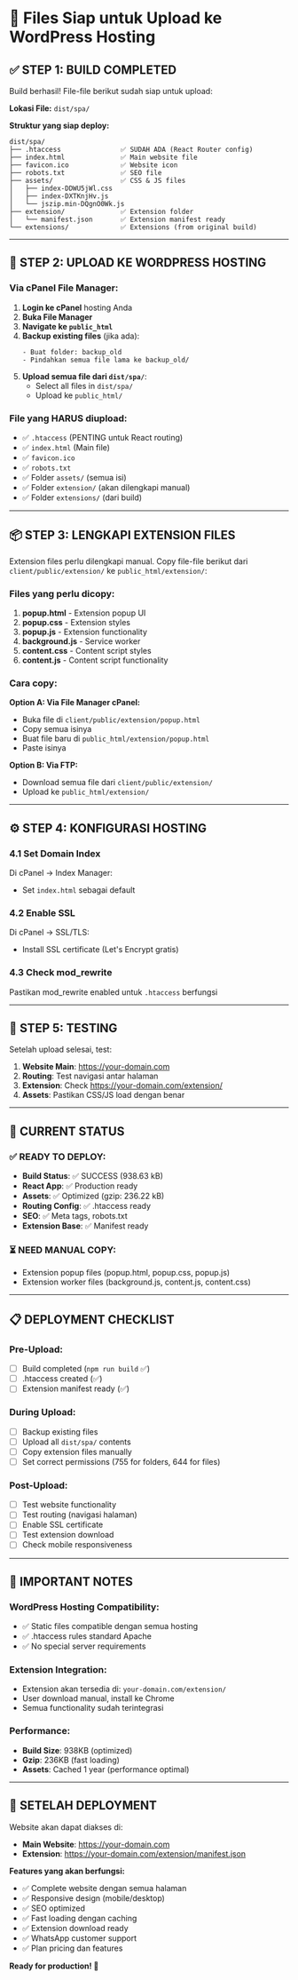 # 📁 Files Siap untuk Upload ke WordPress Hosting

## ✅ **STEP 1: BUILD COMPLETED**

Build berhasil! File-file berikut sudah siap untuk upload:

**Lokasi File:** `dist/spa/`

**Struktur yang siap deploy:**

```
dist/spa/
├── .htaccess               ✅ SUDAH ADA (React Router config)
├── index.html              ✅ Main website file
├── favicon.ico             ✅ Website icon
├── robots.txt              ✅ SEO file
├── assets/                 ✅ CSS & JS files
│   ├── index-DDWU5jWl.css
│   ├── index-DXTKnjHv.js
│   └── jszip.min-DQgnO0Wk.js
├── extension/              ✅ Extension folder
│   └── manifest.json       ✅ Extension manifest ready
└── extensions/             ✅ Extensions (from original build)
```

---

## 🚀 **STEP 2: UPLOAD KE WORDPRESS HOSTING**

### **Via cPanel File Manager:**

1. **Login ke cPanel** hosting Anda
2. **Buka File Manager**
3. **Navigate ke `public_html`**
4. **Backup existing files** (jika ada):
   ```
   - Buat folder: backup_old
   - Pindahkan semua file lama ke backup_old/
   ```
5. **Upload semua file dari `dist/spa/`**:
   - Select all files in `dist/spa/`
   - Upload ke `public_html/`

### **File yang HARUS diupload:**

- ✅ `.htaccess` (PENTING untuk React routing)
- ✅ `index.html` (Main file)
- ✅ `favicon.ico`
- ✅ `robots.txt`
- ✅ Folder `assets/` (semua isi)
- ✅ Folder `extension/` (akan dilengkapi manual)
- ✅ Folder `extensions/` (dari build)

---

## 📦 **STEP 3: LENGKAPI EXTENSION FILES**

Extension files perlu dilengkapi manual. Copy file-file berikut dari `client/public/extension/` ke `public_html/extension/`:

### **Files yang perlu dicopy:**

1. **popup.html** - Extension popup UI
2. **popup.css** - Extension styles
3. **popup.js** - Extension functionality
4. **background.js** - Service worker
5. **content.css** - Content script styles
6. **content.js** - Content script functionality

### **Cara copy:**

**Option A: Via File Manager cPanel:**

- Buka file di `client/public/extension/popup.html`
- Copy semua isinya
- Buat file baru di `public_html/extension/popup.html`
- Paste isinya

**Option B: Via FTP:**

- Download semua file dari `client/public/extension/`
- Upload ke `public_html/extension/`

---

## ⚙️ **STEP 4: KONFIGURASI HOSTING**

### **4.1 Set Domain Index**

Di cPanel → Index Manager:

- Set `index.html` sebagai default

### **4.2 Enable SSL**

Di cPanel → SSL/TLS:

- Install SSL certificate (Let's Encrypt gratis)

### **4.3 Check mod_rewrite**

Pastikan mod_rewrite enabled untuk `.htaccess` berfungsi

---

## 🧪 **STEP 5: TESTING**

Setelah upload selesai, test:

1. **Website Main**: https://your-domain.com
2. **Routing**: Test navigasi antar halaman
3. **Extension**: Check https://your-domain.com/extension/
4. **Assets**: Pastikan CSS/JS load dengan benar

---

## 🎯 **CURRENT STATUS**

### ✅ **READY TO DEPLOY:**

- **Build Status**: ✅ SUCCESS (938.63 kB)
- **React App**: ✅ Production ready
- **Assets**: ✅ Optimized (gzip: 236.22 kB)
- **Routing Config**: ✅ .htaccess ready
- **SEO**: ✅ Meta tags, robots.txt
- **Extension Base**: ✅ Manifest ready

### ⏳ **NEED MANUAL COPY:**

- Extension popup files (popup.html, popup.css, popup.js)
- Extension worker files (background.js, content.js, content.css)

---

## 📋 **DEPLOYMENT CHECKLIST**

### **Pre-Upload:**

- [ ] Build completed (`npm run build` ✅)
- [ ] .htaccess created (✅)
- [ ] Extension manifest ready (✅)

### **During Upload:**

- [ ] Backup existing files
- [ ] Upload all `dist/spa/` contents
- [ ] Copy extension files manually
- [ ] Set correct permissions (755 for folders, 644 for files)

### **Post-Upload:**

- [ ] Test website functionality
- [ ] Test routing (navigasi halaman)
- [ ] Enable SSL certificate
- [ ] Test extension download
- [ ] Check mobile responsiveness

---

## 🚨 **IMPORTANT NOTES**

### **WordPress Hosting Compatibility:**

- ✅ Static files compatible dengan semua hosting
- ✅ .htaccess rules standard Apache
- ✅ No special server requirements

### **Extension Integration:**

- Extension akan tersedia di: `your-domain.com/extension/`
- User download manual, install ke Chrome
- Semua functionality sudah terintegrasi

### **Performance:**

- **Build Size**: 938KB (optimized)
- **Gzip**: 236KB (fast loading)
- **Assets**: Cached 1 year (performance optimal)

---

## 🎉 **SETELAH DEPLOYMENT**

Website akan dapat diakses di:

- **Main Website**: https://your-domain.com
- **Extension**: https://your-domain.com/extension/manifest.json

**Features yang akan berfungsi:**

- ✅ Complete website dengan semua halaman
- ✅ Responsive design (mobile/desktop)
- ✅ SEO optimized
- ✅ Fast loading dengan caching
- ✅ Extension download ready
- ✅ WhatsApp customer support
- ✅ Plan pricing dan features

**Ready for production! 🚀**

